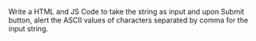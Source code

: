 Write a HTML and JS Code to take the string as input and upon Submit button,
alert the ASCII values of characters separated by comma for the input string.
